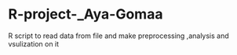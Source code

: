# R-project-_Aya-Gomaa
R script to read data from file and make preprocessing ,analysis and vsulization on it 
